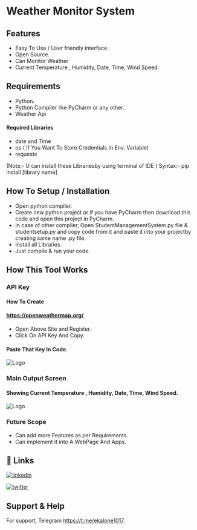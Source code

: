 
#  Weather Monitor System


## Features

- Easy To Use / User friendly interface.
- Open Source.
- Can Monitor Weather
- Current Temperature , Humidity, Date, Time, Wind Speed.

## Requirements
- Python.
- Python Compiler like PyCharm or any other.
- Weather Api

#### Required Libraries
- date and Time
- os ( If You Want To Store Credentials In Env. Variable)
- requests

(Note:- U can install these Librariesby using terminal of IDE )
Syntax:- pip install [library name]

## How To Setup / Installation

- Open python compiler.
- Create new python project or if you have PyCharm then download this code and open this project in PyCharm.
- In case of other compiler, Open StudentManagementSystem.py file & studentsetup.py and copy code from it and paste it into your projectby creating same name .py file.
- Install all Libraries.
- Just compile & run your code.

## How This Tool Works

### API Key
#### How To Create
####  https://openweathermap.org/
- Open Above Site and Register.
- Click On API Key And Copy.
#### Paste That Key In Code.
![Logo](https://raw.githubusercontent.com/pkiran1017/Weather-Data-Using-Python-API/main/Weather%20API%20Input.jpg)

### Main Output Screen
####  Showing  Current Temperature , Humidity, Date, Time, Wind Speed.
![Logo](https://raw.githubusercontent.com/pkiran1017/Weather-Data-Using-Python-API/main/Weather%20Project%20Output.jpg)


### Future Scope

- Can add more Features as per Requirements.
- Can implement it into A WebPage And Apps.


## 🔗 Links
[![linkedin](https://img.shields.io/badge/linkedin-0A66C2?style=for-the-badge&logo=linkedin&logoColor=white)](https://www.linkedin.com/in/pkiran101714)

[![twitter](https://img.shields.io/badge/twitter-1DA1F2?style=for-the-badge&logo=twitter&logoColor=white)](https://twitter.com/Pkiran101714)


## Support & Help

For support, Telegram https://t.me/ekalone1017.
